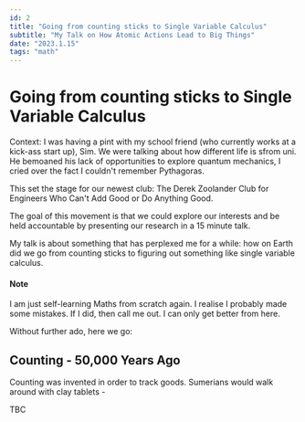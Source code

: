 ```yaml
---
id: 2
title: "Going from counting sticks to Single Variable Calculus"
subtitle: "My Talk on How Atomic Actions Lead to Big Things"
date: "2023.1.15"
tags: "math"
---
```


# Going from counting sticks to Single Variable Calculus 

Context: I was having a pint with my school friend (who currently works at a kick-ass start up), Sim. We were talking about how different life is sfrom uni. He bemoaned his lack of opportunities to explore quantum mechanics, I cried over the fact I couldn't remember Pythagoras. 

This set the stage for our newest club: The Derek Zoolander Club for Engineers Who Can't Add Good or Do Anything Good. 

The goal of this movement is that we could explore our interests and be held accountable by presenting our research in a 15 minute talk. 

My talk is about something that has perplexed me for a while: how on Earth did we go from counting sticks to figuring out something like single variable calculus. 

#### Note

I am just self-learning Maths from scratch again. I realise I probably made some mistakes. If I did, then call me out. I can only get better from here.

Without further ado, here we go: 

## Counting - 50,000 Years Ago

Counting was invented in order to track goods. Sumerians would walk around with clay tablets - 

TBC


